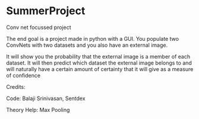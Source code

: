 # SummerProject
Conv net focussed project

The end goal is a project made in python with a GUI. You populate two ConvNets with two datasets and you also have an external image.

It will show you the probability that the external image is a member of each dataset. It will then predict which dataset the external image belongs to and will naturally have a certain amount of certainty that it will give as a measure of confidence


Credits:

Code:
Balaji Srinivasan, Sentdex

Theory Help:
Max Pooling
